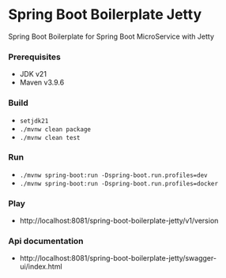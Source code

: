 # Spring Boot Boilerplate Jetty
Spring Boot Boilerplate for Spring Boot MicroService with Jetty

### Prerequisites
- JDK v21
- Maven v3.9.6

### Build
- `setjdk21`
- `./mvnw clean package`
- `./mvnw clean test`

### Run
- `./mvnw spring-boot:run -Dspring-boot.run.profiles=dev`
- `./mvnw spring-boot:run -Dspring-boot.run.profiles=docker`

### Play
- http://localhost:8081/spring-boot-boilerplate-jetty/v1/version

### Api documentation
- http://localhost:8081/spring-boot-boilerplate-jetty/swagger-ui/index.html